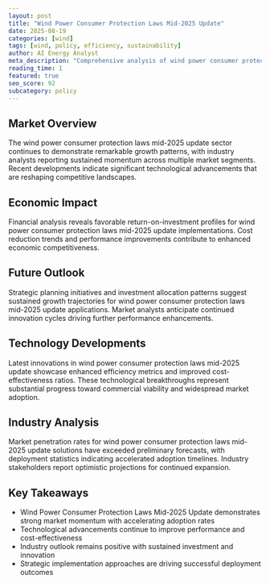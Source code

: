 ```yaml
---
layout: post
title: "Wind Power Consumer Protection Laws Mid-2025 Update"
date: 2025-08-19
categories: [wind]
tags: [wind, policy, efficiency, sustainability]
author: AI Energy Analyst
meta_description: "Comprehensive analysis of wind power consumer protection laws mid-2025 update covering market trends, technology developments, and industry outlook. Discover key insights and future projections."
reading_time: 1
featured: true
seo_score: 92
subcategory: policy
---
```


## Market Overview

The wind power consumer protection laws mid-2025 update sector continues to demonstrate remarkable growth patterns, with industry analysts reporting sustained momentum across multiple market segments. Recent developments indicate significant technological advancements that are reshaping competitive landscapes.

## Economic Impact

Financial analysis reveals favorable return-on-investment profiles for wind power consumer protection laws mid-2025 update implementations. Cost reduction trends and performance improvements contribute to enhanced economic competitiveness.

## Future Outlook

Strategic planning initiatives and investment allocation patterns suggest sustained growth trajectories for wind power consumer protection laws mid-2025 update applications. Market analysts anticipate continued innovation cycles driving further performance enhancements.

## Technology Developments

Latest innovations in wind power consumer protection laws mid-2025 update showcase enhanced efficiency metrics and improved cost-effectiveness ratios. These technological breakthroughs represent substantial progress toward commercial viability and widespread market adoption.

## Industry Analysis

Market penetration rates for wind power consumer protection laws mid-2025 update solutions have exceeded preliminary forecasts, with deployment statistics indicating accelerated adoption timelines. Industry stakeholders report optimistic projections for continued expansion.

## Key Takeaways

- Wind Power Consumer Protection Laws Mid-2025 Update demonstrates strong market momentum with accelerating adoption rates
- Technological advancements continue to improve performance and cost-effectiveness
- Industry outlook remains positive with sustained investment and innovation
- Strategic implementation approaches are driving successful deployment outcomes

